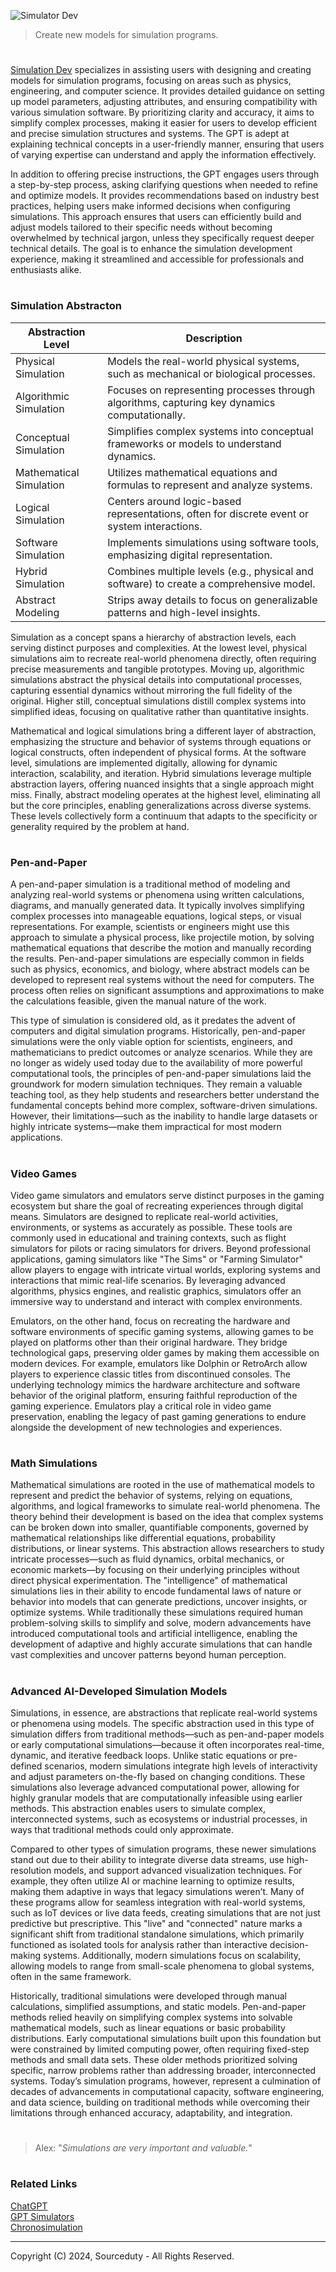 ![Simulator Dev](https://github.com/user-attachments/assets/9d269663-3c65-417f-b1d7-0830bc215178)

> Create new models for simulation programs.
#

[Simulation Dev](https://chatgpt.com/g/g-BfdNx7gIp-simulation-dev) specializes in assisting users with designing and creating models for simulation programs, focusing on areas such as physics, engineering, and computer science. It provides detailed guidance on setting up model parameters, adjusting attributes, and ensuring compatibility with various simulation software. By prioritizing clarity and accuracy, it aims to simplify complex processes, making it easier for users to develop efficient and precise simulation structures and systems. The GPT is adept at explaining technical concepts in a user-friendly manner, ensuring that users of varying expertise can understand and apply the information effectively.

In addition to offering precise instructions, the GPT engages users through a step-by-step process, asking clarifying questions when needed to refine and optimize models. It provides recommendations based on industry best practices, helping users make informed decisions when configuring simulations. This approach ensures that users can efficiently build and adjust models tailored to their specific needs without becoming overwhelmed by technical jargon, unless they specifically request deeper technical details. The goal is to enhance the simulation development experience, making it streamlined and accessible for professionals and enthusiasts alike.

#
### Simulation Abstracton

| Abstraction Level | Description                                                                 |
|------------------------|---------------------------------------------------------------------------------|
| Physical Simulation   | Models the real-world physical systems, such as mechanical or biological processes. |
| Algorithmic Simulation| Focuses on representing processes through algorithms, capturing key dynamics computationally. |
| Conceptual Simulation | Simplifies complex systems into conceptual frameworks or models to understand dynamics. |
| Mathematical Simulation| Utilizes mathematical equations and formulas to represent and analyze systems. |
| Logical Simulation    | Centers around logic-based representations, often for discrete event or system interactions. |
| Software Simulation   | Implements simulations using software tools, emphasizing digital representation. |
| Hybrid Simulation     | Combines multiple levels (e.g., physical and software) to create a comprehensive model. |
| Abstract Modeling     | Strips away details to focus on generalizable patterns and high-level insights.  |

Simulation as a concept spans a hierarchy of abstraction levels, each serving distinct purposes and complexities. At the lowest level, physical simulations aim to recreate real-world phenomena directly, often requiring precise measurements and tangible prototypes. Moving up, algorithmic simulations abstract the physical details into computational processes, capturing essential dynamics without mirroring the full fidelity of the original. Higher still, conceptual simulations distill complex systems into simplified ideas, focusing on qualitative rather than quantitative insights.

Mathematical and logical simulations bring a different layer of abstraction, emphasizing the structure and behavior of systems through equations or logical constructs, often independent of physical forms. At the software level, simulations are implemented digitally, allowing for dynamic interaction, scalability, and iteration. Hybrid simulations leverage multiple abstraction layers, offering nuanced insights that a single approach might miss. Finally, abstract modeling operates at the highest level, eliminating all but the core principles, enabling generalizations across diverse systems. These levels collectively form a continuum that adapts to the specificity or generality required by the problem at hand.

#
### Pen-and-Paper

A pen-and-paper simulation is a traditional method of modeling and analyzing real-world systems or phenomena using written calculations, diagrams, and manually generated data. It typically involves simplifying complex processes into manageable equations, logical steps, or visual representations. For example, scientists or engineers might use this approach to simulate a physical process, like projectile motion, by solving mathematical equations that describe the motion and manually recording the results. Pen-and-paper simulations are especially common in fields such as physics, economics, and biology, where abstract models can be developed to represent real systems without the need for computers. The process often relies on significant assumptions and approximations to make the calculations feasible, given the manual nature of the work.

This type of simulation is considered old, as it predates the advent of computers and digital simulation programs. Historically, pen-and-paper simulations were the only viable option for scientists, engineers, and mathematicians to predict outcomes or analyze scenarios. While they are no longer as widely used today due to the availability of more powerful computational tools, the principles of pen-and-paper simulations laid the groundwork for modern simulation techniques. They remain a valuable teaching tool, as they help students and researchers better understand the fundamental concepts behind more complex, software-driven simulations. However, their limitations—such as the inability to handle large datasets or highly intricate systems—make them impractical for most modern applications.

#
### Video Games

Video game simulators and emulators serve distinct purposes in the gaming ecosystem but share the goal of recreating experiences through digital means. Simulators are designed to replicate real-world activities, environments, or systems as accurately as possible. These tools are commonly used in educational and training contexts, such as flight simulators for pilots or racing simulators for drivers. Beyond professional applications, gaming simulators like "The Sims" or "Farming Simulator" allow players to engage with intricate virtual worlds, exploring systems and interactions that mimic real-life scenarios. By leveraging advanced algorithms, physics engines, and realistic graphics, simulators offer an immersive way to understand and interact with complex environments.

Emulators, on the other hand, focus on recreating the hardware and software environments of specific gaming systems, allowing games to be played on platforms other than their original hardware. They bridge technological gaps, preserving older games by making them accessible on modern devices. For example, emulators like Dolphin or RetroArch allow players to experience classic titles from discontinued consoles. The underlying technology mimics the hardware architecture and software behavior of the original platform, ensuring faithful reproduction of the gaming experience. Emulators play a critical role in video game preservation, enabling the legacy of past gaming generations to endure alongside the development of new technologies and experiences.

#
### Math Simulations

Mathematical simulations are rooted in the use of mathematical models to represent and predict the behavior of systems, relying on equations, algorithms, and logical frameworks to simulate real-world phenomena. The theory behind their development is based on the idea that complex systems can be broken down into smaller, quantifiable components, governed by mathematical relationships like differential equations, probability distributions, or linear systems. This abstraction allows researchers to study intricate processes—such as fluid dynamics, orbital mechanics, or economic markets—by focusing on their underlying principles without direct physical experimentation. The "intelligence" of mathematical simulations lies in their ability to encode fundamental laws of nature or behavior into models that can generate predictions, uncover insights, or optimize systems. While traditionally these simulations required human problem-solving skills to simplify and solve, modern advancements have introduced computational tools and artificial intelligence, enabling the development of adaptive and highly accurate simulations that can handle vast complexities and uncover patterns beyond human perception.

#
### Advanced AI-Developed Simulation Models

Simulations, in essence, are abstractions that replicate real-world systems or phenomena using models. The specific abstraction used in this type of simulation differs from traditional methods—such as pen-and-paper models or early computational simulations—because it often incorporates real-time, dynamic, and iterative feedback loops. Unlike static equations or pre-defined scenarios, modern simulations integrate high levels of interactivity and adjust parameters on-the-fly based on changing conditions. These simulations also leverage advanced computational power, allowing for highly granular models that are computationally infeasible using earlier methods. This abstraction enables users to simulate complex, interconnected systems, such as ecosystems or industrial processes, in ways that traditional methods could only approximate.

Compared to other types of simulation programs, these newer simulations stand out due to their ability to integrate diverse data streams, use high-resolution models, and support advanced visualization techniques. For example, they often utilize AI or machine learning to optimize results, making them adaptive in ways that legacy simulations weren’t. Many of these programs allow for seamless integration with real-world systems, such as IoT devices or live data feeds, creating simulations that are not just predictive but prescriptive. This "live" and "connected" nature marks a significant shift from traditional standalone simulations, which primarily functioned as isolated tools for analysis rather than interactive decision-making systems. Additionally, modern simulations focus on scalability, allowing models to range from small-scale phenomena to global systems, often in the same framework.

Historically, traditional simulations were developed through manual calculations, simplified assumptions, and static models. Pen-and-paper methods relied heavily on simplifying complex systems into solvable mathematical models, such as linear equations or basic probability distributions. Early computational simulations built upon this foundation but were constrained by limited computing power, often requiring fixed-step methods and small data sets. These older methods prioritized solving specific, narrow problems rather than addressing broader, interconnected systems. Today’s simulation programs, however, represent a culmination of decades of advancements in computational capacity, software engineering, and data science, building on traditional methods while overcoming their limitations through enhanced accuracy, adaptability, and integration.

#

> Alex: "*Simulations are very important and valuable.*"

#
### Related Links

[ChatGPT](https://github.com/sourceduty/ChatGPT)
<br>
[GPT Simulators](https://github.com/sourceduty/GPT_Simulators)
<br>
[Chronosimulation](https://github.com/sourceduty/Chronosimulation)

***
Copyright (C) 2024, Sourceduty - All Rights Reserved.
